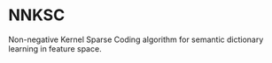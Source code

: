 # NNKSC
Non-negative Kernel Sparse Coding algorithm for semantic dictionary learning in feature space.
